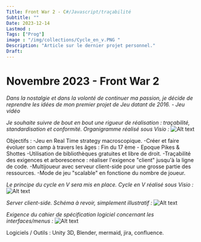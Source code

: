 ```yaml
---
Title: Front War 2 - C#/Javascript/traçabilité
Subtitle: ""
Date: 2023-12-14
Lastmod : 
Tags: ["Prog"]
image : "/img/collections/Cycle_en_v.PNG "
Description: "Article sur le dernier projet personnel."
Draft: 
---
```


# Novembre 2023 - Front War 2

*Dans la nostalgie et dans la volonté de continuer ma passion, je décide de reprendre les idées de mon premier projet de Jeu datant de 2016. - Jeu vidéo*

*Je souhaite suivre de bout en bout une rigueur de réalisation : traçabilité, standardisation et conformité. Organigramme réalisé sous Visio :*
![Alt text](/img/collections/qualification.PNG "")

Objectifs :
-Jeu en Real Time strategy macroscopique. 
-Créer et faire évoluer son camp à travers les âges : Fin du 17 ème - Epoque Pikes & Shottes
-Utilisation de bibliothèques gratuites et libre de droit.
-Traçabilité des exigences et arborescence : réaliser l'exigence "client" jusqu'à la ligne de code. 
-Multijoueur avec serveur client-side pour une grosse partie des ressources.
-Mode de jeu "scalable" en fonctione du nombre de joueur. 

*Le principe du cycle en V sera mis en place.  Cycle en V réalisé sous Visio :*
![Alt text](/img/collections/Cycle_en_v.PNG "")

*Server client-side. Schéma à revoir, simplement illustratif :*
![Alt text](/img/collections/reseau_spec.PNG "")

*Exigence du cahier de spécification logiciel concernant les interfaces/menus :*
![Alt text](/img/collections/interfaces.PNG "")

Logiciels / Outils : Unity 3D, Blender, mermaid, jira, confluence. 
